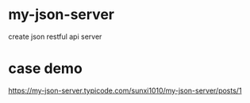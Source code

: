 # my-json-server
create json restful api server

# case demo

https://my-json-server.typicode.com/sunxi1010/my-json-server/posts/1
